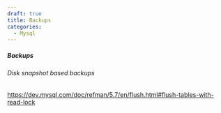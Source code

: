 ```yaml
---
draft: true
title: Backups
categories:
  - Mysql
---
```

##### Backups

###### Disk snapshot based backups

https://dev.mysql.com/doc/refman/5.7/en/flush.html#flush-tables-with-read-lock